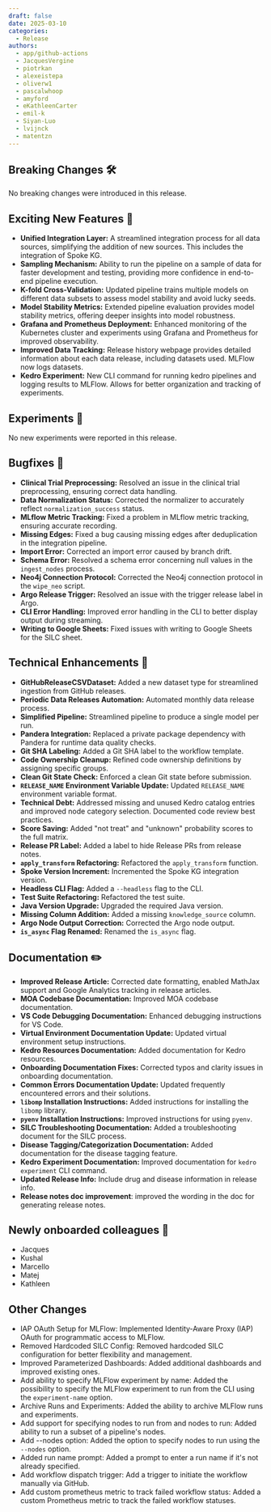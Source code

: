 ```yaml
---
draft: false
date: 2025-03-10
categories:
  - Release
authors:
  - app/github-actions
  - JacquesVergine
  - piotrkan
  - alexeistepa
  - oliverw1
  - pascalwhoop
  - amyford
  - eKathleenCarter
  - emil-k
  - Siyan-Luo
  - lvijnck
  - matentzn
---
```

## Breaking Changes 🛠

No breaking changes were introduced in this release.


## Exciting New Features 🎉

- **Unified Integration Layer:**  A streamlined integration process for all data sources, simplifying the addition of new sources. This includes the integration of Spoke KG.
- **Sampling Mechanism:** Ability to run the pipeline on a sample of data for faster development and testing, providing more confidence in end-to-end pipeline execution.
- **K-fold Cross-Validation:** Updated pipeline trains multiple models on different data subsets to assess model stability and avoid lucky seeds.
- **Model Stability Metrics:** Extended pipeline evaluation provides model stability metrics, offering deeper insights into model robustness.
- **Grafana and Prometheus Deployment:** Enhanced monitoring of the Kubernetes cluster and experiments using Grafana and Prometheus for improved observability.
- **Improved Data Tracking:** Release history webpage provides detailed information about each data release, including datasets used. MLFlow now logs datasets.
- **Kedro Experiment:** New CLI command for running kedro pipelines and logging results to MLFlow. Allows for better organization and tracking of experiments.


## Experiments 🧪

No new experiments were reported in this release.


## Bugfixes 🐛

- **Clinical Trial Preprocessing:** Resolved an issue in the clinical trial preprocessing, ensuring correct data handling.
- **Data Normalization Status:** Corrected the normalizer to accurately reflect `normalization_success` status.
- **MLflow Metric Tracking:** Fixed a problem in MLflow metric tracking, ensuring accurate recording.
- **Missing Edges:** Fixed a bug causing missing edges after deduplication in the integration pipeline.
- **Import Error:** Corrected an import error caused by branch drift.
- **Schema Error:** Resolved a schema error concerning null values in the `ingest_nodes` process.
- **Neo4j Connection Protocol:** Corrected the Neo4j connection protocol in the `wipe_neo` script.
- **Argo Release Trigger:** Resolved an issue with the trigger release label in Argo.
- **CLI Error Handling:** Improved error handling in the CLI to better display output during streaming.
- **Writing to Google Sheets:** Fixed issues with writing to Google Sheets for the SILC sheet.


## Technical Enhancements 🧰

- **GitHubReleaseCSVDataset:** Added a new dataset type for streamlined ingestion from GitHub releases.
- **Periodic Data Releases Automation:** Automated monthly data release process.
- **Simplified Pipeline:** Streamlined pipeline to produce a single model per run.
- **Pandera Integration:** Replaced a private package dependency with Pandera for runtime data quality checks.
- **Git SHA Labeling:** Added a Git SHA label to the workflow template.
- **Code Ownership Cleanup:** Refined code ownership definitions by assigning specific groups.
- **Clean Git State Check:** Enforced a clean Git state before submission.
- **`RELEASE_NAME` Environment Variable Update:** Updated `RELEASE_NAME` environment variable format.
- **Technical Debt:** Addressed missing and unused Kedro catalog entries and improved node category selection. Documented code review best practices.
- **Score Saving:** Added "not treat" and "unknown" probability scores to the full matrix.
- **Release PR Label:** Added a label to hide Release PRs from release notes.
- **`apply_transform` Refactoring:** Refactored the `apply_transform` function.
- **Spoke Version Increment:** Incremented the Spoke KG integration version.
- **Headless CLI Flag:** Added a `--headless` flag to the CLI.
- **Test Suite Refactoring:** Refactored the test suite.
- **Java Version Upgrade:** Upgraded the required Java version.
- **Missing Column Addition:** Added a missing `knowledge_source` column.
- **Argo Node Output Correction:** Corrected the Argo node output.
- **`is_async` Flag Renamed:** Renamed the `is_async` flag.


## Documentation ✏️

- **Improved Release Article:** Corrected date formatting, enabled MathJax support and Google Analytics tracking in release articles.
- **MOA Codebase Documentation:** Improved MOA codebase documentation.
- **VS Code Debugging Documentation:** Enhanced debugging instructions for VS Code.
- **Virtual Environment Documentation Update:** Updated virtual environment setup instructions.
- **Kedro Resources Documentation:** Added documentation for Kedro resources.
- **Onboarding Documentation Fixes:** Corrected typos and clarity issues in onboarding documentation.
- **Common Errors Documentation Update:** Updated frequently encountered errors and their solutions.
- **`libomp` Installation Instructions:** Added instructions for installing the `libomp` library.
- **`pyenv` Installation Instructions:** Improved instructions for using `pyenv`.
- **SILC Troubleshooting Documentation:** Added a troubleshooting document for the SILC process.
- **Disease Tagging/Categorization Documentation:** Added documentation for the disease tagging feature.
- **Kedro Experiment Documentation:** Improved documentation for `kedro experiment` CLI command.
- **Updated Release Info:** Include drug and disease information in release info.
- **Release notes doc improvement**: improved the wording in the doc for generating release notes.


## Newly onboarded colleagues 🚤

- Jacques
- Kushal
- Marcello
- Matej
- Kathleen


## Other Changes

- IAP OAuth Setup for MLFlow: Implemented Identity-Aware Proxy (IAP) OAuth for programmatic access to MLFlow.
- Removed Hardcoded SILC Config: Removed hardcoded SILC configuration for better flexibility and management.
- Improved Parameterized Dashboards:  Added additional dashboards and improved existing ones.
- Add ability to specify MLFlow experiment by name: Added the possibility to specify the MLFlow experiment to run from the CLI using the `experiment-name` option.
- Archive Runs and Experiments: Added the ability to archive MLFlow runs and experiments.
- Add support for specifying nodes to run from and nodes to run: Added ability to run a subset of a pipeline's nodes.
- Add --nodes option: Added the option to specify nodes to run using the `--nodes` option.
- Added run name prompt: Added a prompt to enter a run name if it's not already specified.
- Add workflow dispatch trigger: Add a trigger to initiate the workflow manually via GitHub.
- Add custom prometheus metric to track failed workflow status: Added a custom Prometheus metric to track the failed workflow statuses.
